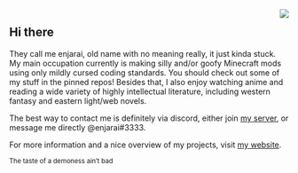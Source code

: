 <img align="right" src="https://user-images.githubusercontent.com/38552516/202867882-f18a0126-253b-4b5e-8ba1-6c3066485286.png">

## Hi there

They call me enjarai, old name with no meaning really, it just kinda stuck. My main occupation currently is making silly and/or goofy Minecraft mods using only mildly cursed coding standards. You should check out some of my stuff in the pinned repos! Besides that, I also enjoy watching anime and reading a wide variety of highly intellectual literature, including western fantasy and eastern light/web novels.

The best way to contact me is definitely via discord, either join [my server](https://discord.gg/WcYsDDQtyR), or message me directly @enjarai#3333.

For more information and a nice overview of my projects, visit [my website](https://enjarai.nl/).

<sub>The taste of a demoness ain’t bad</sub>
